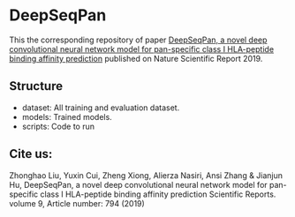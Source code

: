 # DeepSeqPan

This the corresponding repository of paper [DeepSeqPan, a novel deep convolutional neural network model for pan-specific class I HLA-peptide binding affinity prediction](https://www.nature.com/articles/s41598-018-37214-1) published on Nature Scientific Report 2019.

## Structure

- dataset: All training and evaluation dataset.
- models: Trained models.
- scripts: Code to run

## Cite us: 

Zhonghao Liu, Yuxin Cui, Zheng Xiong, Alierza Nasiri, Ansi Zhang & Jianjun Hu, DeepSeqPan, a novel deep convolutional neural network model for pan-specific class I HLA-peptide binding affinity prediction
Scientific Reports. volume 9, Article number: 794 (2019)
